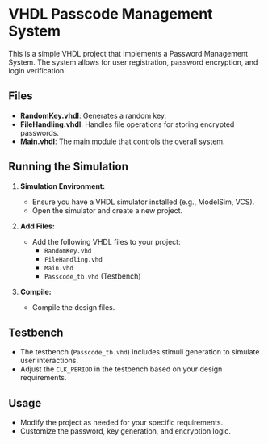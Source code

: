 # VHDL Passcode Management System

This is a simple VHDL project that implements a Password Management System. The system allows for user registration, password encryption, and login verification.

## Files

- **RandomKey.vhdl**: Generates a random key.
- **FileHandling.vhdl**: Handles file operations for storing encrypted passwords.
- **Main.vhdl**: The main module that controls the overall system.

## Running the Simulation

1. **Simulation Environment:**
   - Ensure you have a VHDL simulator installed (e.g., ModelSim, VCS).
   - Open the simulator and create a new project.

2. **Add Files:**
   - Add the following VHDL files to your project:
     - `RandomKey.vhd`
     - `FileHandling.vhd`
     - `Main.vhd`
     - `Passcode_tb.vhd` (Testbench)

3. **Compile:**
   - Compile the design files.

## Testbench

- The testbench (`Passcode_tb.vhd`) includes stimuli generation to simulate user interactions.
- Adjust the `CLK_PERIOD` in the testbench based on your design requirements.

## Usage

- Modify the project as needed for your specific requirements.
- Customize the password, key generation, and encryption logic.